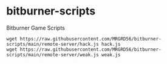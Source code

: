 # bitburner-scripts
Bitburner Game Scripts

`wget https://raw.githubusercontent.com/MRGRD56/bitburner-scripts/main/remote-server/hack.js hack.js`  
`wget https://raw.githubusercontent.com/MRGRD56/bitburner-scripts/main/remote-server/weak.js weak.js`
